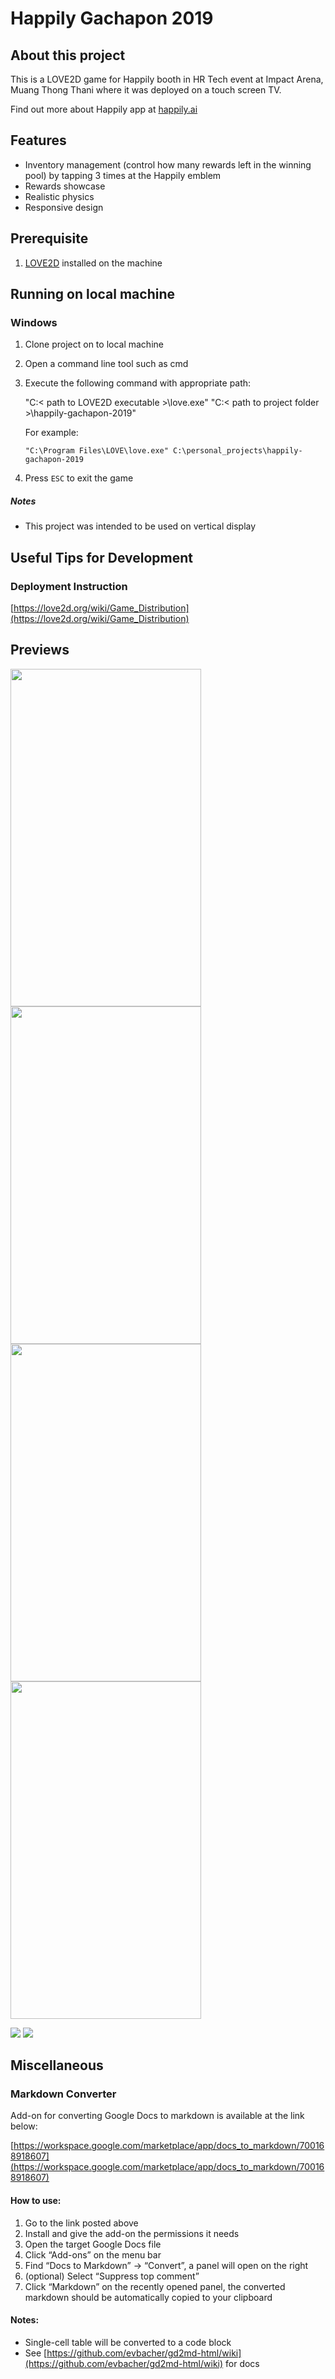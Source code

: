 <!-----
NEW: Check the "Suppress top comment" option to remove this info from the output.

Conversion time: 0.539 seconds.


Using this Markdown file:

1. Paste this output into your source file.
2. See the notes and action items below regarding this conversion run.
3. Check the rendered output (headings, lists, code blocks, tables) for proper
   formatting and use a linkchecker before you publish this page.

Conversion notes:

* Docs to Markdown version 1.0β31
* Mon Sep 27 2021 20:27:52 GMT-0700 (PDT)
* Source doc: Happily Gachapon 2019 README
----->



# Happily Gachapon 2019


## About this project

This is a LOVE2D game for Happily booth in HR Tech event at Impact Arena, Muang Thong Thani where it was deployed on a touch screen TV.

Find out more about Happily app at [happily.ai](https://www.happily.ai/)


## Features



* Inventory management (control how many rewards left in the winning pool) by tapping 3 times at the Happily emblem
* Rewards showcase
* Realistic physics
* Responsive design


## Prerequisite



1. [LOVE2D](https://love2d.org/) installed on the machine


## Running on local machine


### Windows



1. Clone project on to local machine
2. Open a command line tool such as cmd
3. Execute the following command with appropriate path:

    "C:< path to LOVE2D executable >\love.exe" "C:< path to project folder >\happily-gachapon-2019"


    For example:


    `"C:\Program Files\LOVE\love.exe" C:\personal_projects\happily-gachapon-2019`

4. Press `ESC` to exit the game


##### Notes



* This project was intended to be used on vertical display


## Useful Tips for Development


### Deployment Instruction

[https://love2d.org/wiki/Game_Distribution](https://love2d.org/wiki/Game_Distribution)



## Previews
<p>
<img src="https://github.com/ittigorn-tra/happily-gachapon-2019/blob/master/resources/preview_images/preview1.png" width="305px" height="540px">
<img src="https://github.com/ittigorn-tra/happily-gachapon-2019/blob/master/resources/preview_images/preview2.png" width="305px" height="540px">
<img src="https://github.com/ittigorn-tra/happily-gachapon-2019/blob/master/resources/preview_images/preview3.png" width="305px" height="540px">
<img src="https://github.com/ittigorn-tra/happily-gachapon-2019/blob/master/resources/preview_images/preview4.png" width="305px" height="540px">
</p>
<img src="https://github.com/ittigorn-tra/happily-gachapon-2019/blob/master/resources/booth2.jpg">
<img src="https://github.com/ittigorn-tra/happily-gachapon-2019/blob/master/resources/booth1.jpg">


## Miscellaneous


### Markdown Converter

Add-on for converting Google Docs to markdown is available at the link below:

[https://workspace.google.com/marketplace/app/docs_to_markdown/700168918607](https://workspace.google.com/marketplace/app/docs_to_markdown/700168918607)


#### How to use:



1. Go to the link posted above
2. Install and give the add-on the permissions it needs
3. Open the target Google Docs file
4. Click “Add-ons” on the menu bar
5. Find “Docs to Markdown” -> “Convert”, a panel will open on the right
6. (optional) Select “Suppress top comment”
7. Click “Markdown” on the recently opened panel, the converted markdown should be automatically copied to your clipboard


#### Notes:



* Single-cell table will be converted to a code block
* See [https://github.com/evbacher/gd2md-html/wiki](https://github.com/evbacher/gd2md-html/wiki) for docs